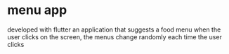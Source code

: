 # menu app
 developed with flutter
an application that suggests a food menu when the user clicks on the screen, the menus change randomly each time the user clicks
